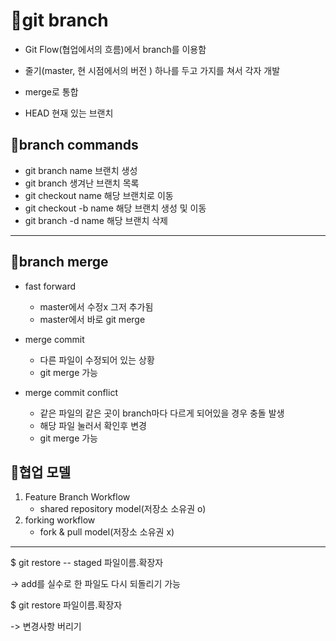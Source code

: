 # 🍄git branch

- Git Flow(협업에서의 흐름)에서 branch를 이용함

- 줄기(master, 현 시점에서의 버전 ) 하나를 두고 가지를 쳐서 각자 개발
- merge로 통합 

- HEAD 현재 있는 브랜치

## 🐌branch commands

- git branch name  브랜치 생성
-  git branch 생겨난 브랜치 목록
- git checkout name 해당 브랜치로 이동
- git checkout -b name 해당 브랜치 생성 및 이동
- git branch -d name 해당 브랜치 삭제

----

## 🦢branch merge 

- fast forward
  - master에서 수정x 그저 추가됨
  - master에서 바로 git merge
- merge commit
  - 다른 파일이 수정되어 있는 상황
  - git merge 가능

- merge commit conflict
  - 같은 파일의 같은 곳이 branch마다 다르게 되어있을 경우 충돌 발생
  - 해당 파일 눌러서 확인후 변경
  - git merge 가능

## 🦄협업 모델

1. Feature Branch Workflow
   - shared repository model(저장소 소유권 o)
2. forking workflow
   - fork & pull model(저장소 소유권 x)

----

$ git restore -- staged 파일이름.확장자

->  add를 실수로 한 파일도 다시 되돌리기 가능

$ git restore 파일이름.확장자

-> 변경사항 버리기

